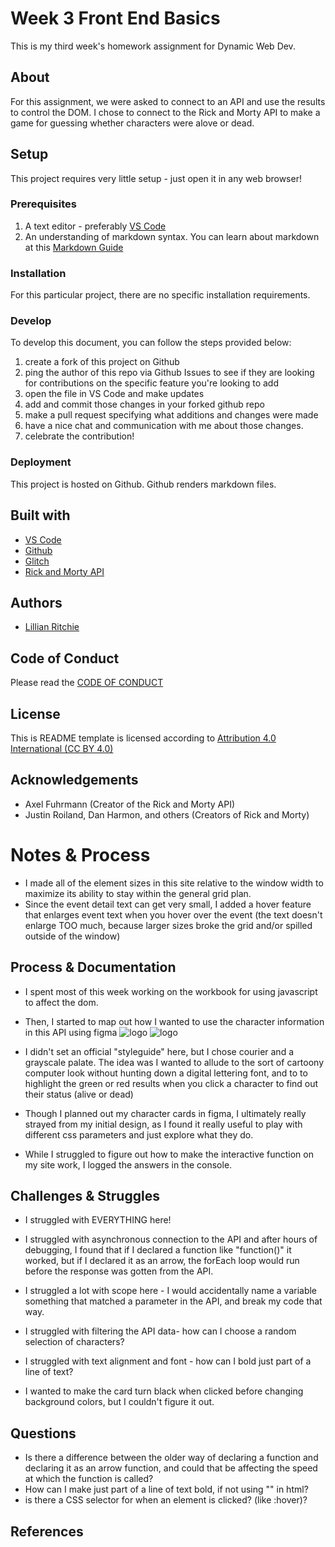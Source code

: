 <!-- Every README should start with an H1 -->
# Week 3 Front End Basics
<!-- A one sentence description of the project or assignment -->
This is my third week's homework assignment for Dynamic Web Dev. 


<!-- It is good practice to add an about or summary -->
## About

For this assignment, we were asked to connect to an API and use the results to control the DOM. I chose to connect to the Rick and Morty API to make a game for guessing whether characters were alove or dead.

<!-- It is essential to describe how to set up your project -->
## Setup

This project requires very little setup - just open it in any web browser!

<!-- Any knowledge or tools you will need before hand -->
### Prerequisites

1. A text editor - preferably [VS Code](https://code.visualstudio.com/)
2. An understanding of markdown syntax. You can learn about markdown at this [Markdown Guide](https://www.markdownguide.org/getting-started/)


<!-- any installation needs should be defined -->
### Installation

For this particular project, there are no specific installation requirements.

<!-- Write instructions on how to start working on your project -->
### Develop

To develop this document, you can follow the steps provided below:
1. create a fork of this project on Github
2. ping the author of this repo via Github Issues to see if they are looking for contributions on the specific feature you're looking to add
3. open the file in VS Code and make updates 
4. add and commit those changes in your forked github repo
5. make a pull request specifying what additions and changes were made
6. have a nice chat and communication with me about those changes. 
7. celebrate the contribution! 

<!-- Notes about the deployment -->
### Deployment

This project is hosted on Github. Github renders markdown files.

## Built with

* [VS Code](https://code.visualstudio.com/)
* [Github](https://github.com)
* [Glitch](https://glitch.com)
* [Rick and Morty API](https://rickandmortyapi.com)

## Authors

* [Lillian Ritchie](https://github.com/lillianritchie)

## Code of Conduct

Please read the [CODE OF CONDUCT](https://www.mozilla.org/en-US/about/governance/policies/participation/) 

## License

This is README template is licensed according to [Attribution 4.0 International (CC BY 4.0) ](https://creativecommons.org/licenses/by/4.0/)

<!-- thank and reference all the things that made your project happen -->
## Acknowledgements

* Axel Fuhrmann (Creator of the Rick and Morty API)
* Justin Roiland, Dan Harmon, and others (Creators of Rick and Morty)


<!-- For your assignments you might consider  -->
# Notes & Process
* I made all of the element sizes in this site relative to the window width to maximize its ability to stay within the general grid plan.
* Since the event detail text can get very small, I added a hover feature that enlarges event text when you hover over the event (the text doesn't enlarge TOO much, because larger sizes broke the grid and/or spilled outside of the window)

<!-- How you built this project - Include images, gifs, and notes here -->
## Process & Documentation
* I spent most of this week working on the workbook for using javascript to affect the dom.

* Then, I started to map out how I wanted to use the character information in this API using figma
![logo](idea_1.jpg)
![logo](idea_2.jpg)

* I didn't set an official "styleguide" here, but I chose courier and a grayscale palate. The idea was I wanted to allude to the sort of cartoony computer look without hunting down a digital lettering font, and to to highlight the green or red results when you click a character to find out their status (alive or dead)

*  Though I planned out my character cards in figma, I ultimately really strayed from my initial design, as I found it really useful to play with different css parameters and just explore what they do.

* While I struggled to figure out how to make the interactive function on my site work, I logged the answers in the console.

<!-- Any specific challenges or struggles documented -->
## Challenges & Struggles
* I struggled with EVERYTHING here! 
* I struggled with asynchronous connection to the API and after hours of debugging, I found that if I declared a function like "function()" it worked, but if I declared it as an arrow, the forEach loop would run before the response was gotten from the API.
* I struggled a lot with scope here - I would accidentally name a variable something that matched a parameter in the API, and break my code that way.

* I struggled with filtering the API data- how can I choose a random selection of characters?

* I struggled with text alignment and font - how can I bold just part of a line of text?

* I wanted to make the card turn black when clicked before changing background colors, but I couldn't figure it out.

<!-- Any questions you have -->
## Questions
* Is there a difference between the older way of declaring a function and declaring it as an arrow function, and could that be affecting the speed at which the function is called?
* How can I make just part of a line of text bold, if not using "<b></b>" in html?
* is there a CSS selector for when an element is clicked? (like :hover)?

<!-- References for resources and inspiration -->
## References
